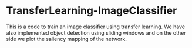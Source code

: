 # TransferLearning-ImageClassifier
This is a code to train an image classifier using transfer learning. We have also implemented object detection using sliding windows and on the other side we plot the saliency mapping of the network.